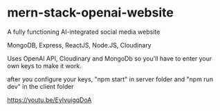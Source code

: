 # mern-stack-openai-website
A fully functioning AI-integrated social media website

MongoDB, Express, ReactJS, Node.JS, Cloudinary

Uses OpenAI API, Cloudinary and MongoDb so you'll have to enter your own keys to make it work. 

after you configure your keys, "npm start" in server folder and "npm run dev" in the client folder

https://youtu.be/EyIvuigqDoA

